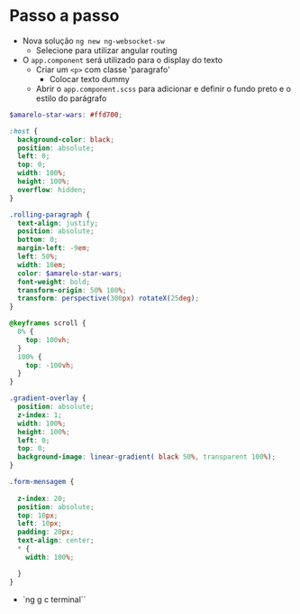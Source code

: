 # Passo a passo
- Nova solução `ng new ng-websocket-sw`
  - Selecione para utilizar angular routing
- O `app.component` será utilizado para o display do texto
  - Criar um `<p>` com classe 'paragrafo'
    - Colocar texto dummy
  - Abrir o `app.component.scss` para adicionar e definir o fundo preto e o estilo do parágrafo
  
```scss
$amarelo-star-wars: #ffd700;

:host {
  background-color: black;
  position: absolute;
  left: 0;
  top: 0;
  width: 100%;
  height: 100%;
  overflow: hidden;
}

.rolling-paragraph {
  text-align: justify;
  position: absolute;
  bottom: 0;
  margin-left: -9em;
  left: 50%;
  width: 18em;
  color: $amarelo-star-wars;
  font-weight: bold;
  transform-origin: 50% 100%;
  transform: perspective(300px) rotateX(25deg);
}

@keyframes scroll {
  0% {
    top: 100vh;
  }
  100% {
    top: -100vh;
  }
}

.gradient-overlay {
  position: absolute;
  z-index: 1;
  width: 100%;
  height: 100%;
  left: 0;
  top: 0;
  background-image: linear-gradient( black 50%, transparent 100%);
}

.form-mensagem {
  
  z-index: 20;
  position: absolute;
  top: 10px;
  left: 10px;
  padding: 20px;
  text-align: center;
  * {
    width: 100%;

  }
}

```
  
- `ng g c terminal``
